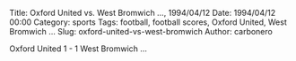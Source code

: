 Title: Oxford United vs. West Bromwich …, 1994/04/12
Date: 1994/04/12 00:00
Category: sports
Tags: football, football scores, Oxford United, West Bromwich …
Slug: oxford-united-vs-west-bromwich
Author: carbonero


Oxford United 1 - 1 West Bromwich …
